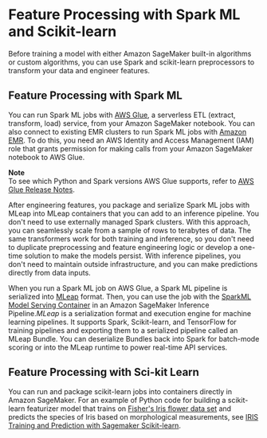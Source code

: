 # Feature Processing with Spark ML and Scikit\-learn<a name="inference-pipeline-mleap-scikit-learn-containers"></a>

Before training a model with either Amazon SageMaker built\-in algorithms or custom algorithms, you can use Spark and scikit\-learn preprocessors to transform your data and engineer features\. 

## Feature Processing with Spark ML<a name="feature-processing-spark"></a>

You can run Spark ML jobs with [AWS Glue](https://docs.aws.amazon.com/glue/latest/dg/what-is-glue.html), a serverless ETL \(extract, transform, load\) service, from your Amazon SageMaker notebook\. You can also connect to existing EMR clusters to run Spark ML jobs with [Amazon EMR](https://docs.aws.amazon.com/emr/latest/ManagementGuide/emr-what-is-emr.html)\. To do this, you need an AWS Identity and Access Management \(IAM\) role that grants permission for making calls from your Amazon SageMaker notebook to AWS Glue\. 

**Note**  
To see which Python and Spark versions AWS Glue supports, refer to [ AWS Glue Release Notes](/glue/latest/dg/release-notes.html)\.

After engineering features, you package and serialize Spark ML jobs with MLeap into MLeap containers that you can add to an inference pipeline\. You don't need to use externally managed Spark clusters\. With this approach, you can seamlessly scale from a sample of rows to terabytes of data\. The same transformers work for both training and inference, so you don't need to duplicate preprocessing and feature engineering logic or develop a one\-time solution to make the models persist\. With inference pipelines, you don't need to maintain outside infrastructure, and you can make predictions directly from data inputs\.

When you run a Spark ML job on AWS Glue, a Spark ML pipeline is serialized into [MLeap](http://mleap-docs.combust.ml/) format\. Then, you can use the job with the [SparkML Model Serving Container](https://github.com/aws/sagemaker-sparkml-serving-container) in an Amazon SageMaker Inference Pipeline\.*MLeap* is a serialization format and execution engine for machine learning pipelines\. It supports Spark, Scikit\-learn, and TensorFlow for training pipelines and exporting them to a serialized pipeline called an MLeap Bundle\. You can deserialize Bundles back into Spark for batch\-mode scoring or into the MLeap runtime to power real\-time API services\.

## Feature Processing with Sci\-kit Learn<a name="feature-processing-with-scikit"></a>

You can run and package scikit\-learn jobs into containers directly in Amazon SageMaker\.  For an example of Python code for building a scikit\-learn featurizer model that trains on [Fisher's Iris flower data set](http://archive.ics.uci.edu/ml/datasets/Iris) and predicts the species of Iris based on morphological measurements, see [IRIS Training and Prediction with Sagemaker Scikit\-learn](https://github.com/awslabs/amazon-sagemaker-examples/tree/master/sagemaker-python-sdk/scikit_learn_iris)\. 